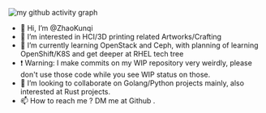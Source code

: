 ![my github activity graph](https://activity-graph.herokuapp.com/graph?username=ZhaoKunqi&theme=github)

- 👋 Hi, I’m @ZhaoKunqi
- 👀 I’m interested in HCI/3D printing related Artworks/Crafting
- 🌱 I’m currently learning OpenStack and Ceph, with planning of learning OpenShift/K8S and get deeper at RHEL tech tree
- ❗ Warning: I make commits on my WIP repository very weirdly, please don't use those code while you see WIP status on those.
- 💞️ I’m looking to collaborate on Golang/Python projects mainly, also interested at Rust projects.
- 📫 How to reach me ? DM me at Github .
